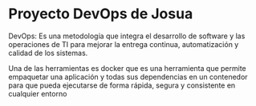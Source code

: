 ﻿# Proyecto DevOps de Josua

DevOps: Es una metodología que integra el desarrollo de software y las operaciones de TI para mejorar la entrega continua, automatización y calidad de los sistemas.

Una de las herramientas es docker que es una herramienta que permite empaquetar una aplicación y todas sus dependencias en un contenedor para que pueda ejecutarse de forma rápida, segura y consistente en cualquier entorno



